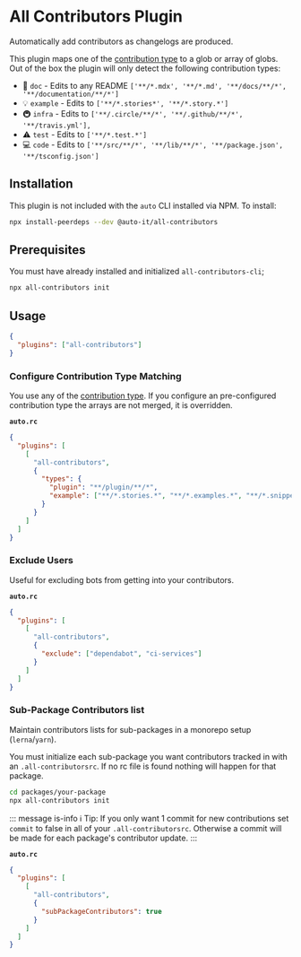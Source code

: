 # All Contributors Plugin

Automatically add contributors as changelogs are produced.

This plugin maps one of the [contribution type](vhttps://allcontributors.org/docs/en/emoji-key) to a glob or array of globs.
Out of the box the plugin will only detect the following contribution types:

- 📖 `doc` - Edits to any README `['**/*.mdx', '**/*.md', '**/docs/**/*', '**/documentation/**/*']`
- 💡 `example` - Edits to `['**/*.stories*', '**/*.story.*']`
- 🚇 `infra` - Edits to `['**/.circle/**/*', '**/.github/**/*', '**/travis.yml'],`
- ⚠️ `test` - Edits to `['**/*.test.*']`
- 💻 `code` - Edits to `['**/src/**/*', '**/lib/**/*', '**/package.json', '**/tsconfig.json']`

## Installation

This plugin is not included with the `auto` CLI installed via NPM. To install:

```sh
npx install-peerdeps --dev @auto-it/all-contributors
```

## Prerequisites

You must have already installed and initialized `all-contributors-cli`;

```sh
npx all-contributors init
```

## Usage

```json
{
  "plugins": ["all-contributors"]
}
```

### Configure Contribution Type Matching

You use any of the [contribution type](vhttps://allcontributors.org/docs/en/emoji-key).
If you configure an pre-configured contribution type the arrays are not merged, it is overridden.

**`auto.rc`**

```json
{
  "plugins": [
    [
      "all-contributors",
      {
        "types": {
          "plugin": "**/plugin/**/*",
          "example": ["**/*.stories.*", "**/*.examples.*", "**/*.snippet.*"]
        }
      }
    ]
  ]
}
```

### Exclude Users

Useful for excluding bots from getting into your contributors.

**`auto.rc`**

```json
{
  "plugins": [
    [
      "all-contributors",
      {
        "exclude": ["dependabot", "ci-services"]
      }
    ]
  ]
}
```

### Sub-Package Contributors list

Maintain contributors lists for sub-packages in a monorepo setup (`lerna`/`yarn`).

You must initialize each sub-package you want contributors tracked in with an `.all-contributorsrc`. If no rc file is found nothing will happen for that package.

```sh
cd packages/your-package
npx all-contributors init
```

::: message is-info
ℹ️ Tip: If you only want 1 commit for new contributions set `commit` to false in all of your `.all-contributorsrc`. Otherwise a commit will be made for each package's contributor update.
:::

**`auto.rc`**

```json
{
  "plugins": [
    [
      "all-contributors",
      {
        "subPackageContributors": true
      }
    ]
  ]
}
```
